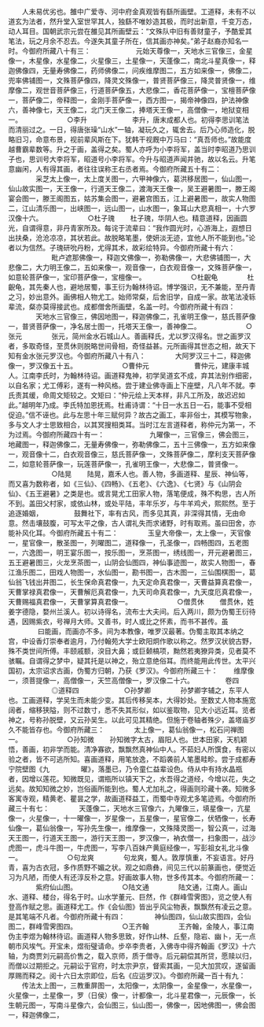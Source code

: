 <!-- { "loadSidebar": true } -->
　　人未易优劣也。雒中广爱寺、河中府金真观皆有繇所画壁。工道释，未有不以道玄为法者，然升堂入室世罕其人，独繇不唯妙造其极，而时出新意，千变万态，动人耳目。国朝武宗元尝在雒见其所画壁云：“文殊队中旧有善财童子，予酷爱其笔法，玩之月余不忍去。今遂失其童子所在，信其画亦神矣。”弟子赵裔亦知名一时。今御府所藏八十有三：
　　
　　　　元始天尊像一，天地水三官像三，金星像一，木星像，水星像二，火星像三，土星像一，天蓬像二，南北斗星真像一，释迦佛像四，无量寿佛像二，药师佛像二，问疾维摩图二，五方如来像一，佛像二，兜率佛铺图一，文殊菩萨像四，降灵文殊像一，普贤菩萨像三，降灵普贤像一，维摩像二，观世音菩萨像三，行道菩萨像五，大悲像二，香花菩萨像一，宝檀菩萨像一，菩萨像二，帝释图一，金刚手菩萨像一，西方图一，揭帝神像四，护法神像六，善神像七，天王像二，北门天王像二，捧塔天王像一，高僧像一，地狱变相一。
　　
　　　　○李升
　　
　　　　李升，唐末成都人也。初得李思训笔法而清丽过之。一日，得唐张璪“山水”一轴，凝玩久之，辄舍去。后乃心师造化，脱略旧习，命意布景，视前辈风斯在下。犹韩干视厩中万马曰：“真吾师也。”故能度越曹霸辈数等。升之于画，盖得之矣。蜀人亦呼为小李将军，盖当时李昭道乃思训子也，思训号大李将军，昭道号小李将军。今升与昭道声闻并驰，故以名云。升笔意幽闲，人有得其画，者往往误称王右丞者焉。今御府所藏五十有二：
　　　　采芝太上像一，太上度关图一，六甲神像六，葛洪移居图一，仙山图一，仙山故实图一，天王像一，行道天王像二，渡海天王像一，吴王避暑图一，滕王阁宴会图一，滕王阁图五，姑苏集会图一，避暑宫图五，江上避暑图一，故实人物图二，江山清乐图一，出峡图一，远山图一，山水图一，象耳山大悲真相一，十六罗汉像十六。
　　
　　　　○杜子瑰
　　杜子瑰，华阴人也。精意道释，因画圆光，自谓得意，非丹青家所及。每诧于流辈曰：“我作圆光时，心游海上，遐想日出扶桑，沧沧凉凉，其状若此。故脱略笔墨，使妍淡无迹，宜他人所不能到也。”论者以为信然。子瑰研吮丹粉，尤得其术，故彩绘特异。今御府所藏十有六：
　　
　　　　毗卢遮那佛像一，释迦文佛像一，弥勒佛像一，大悲佛铺图一，大悲像二，大力明王像二，五如来像一，观音像一，白衣观音像一，文殊菩萨像一，如意轮菩萨像一，宝印菩萨像一，宝檀像一。
　　
　　　　○杜齯龟
　　　　杜齯龟，其先秦人也，避地居蜀，事王衍为翰林待诏。博学强识，无不兼能，至丹青之习，妙出意外。画佛相人物尤工。始师常粲，后舍旧学，自成一家。故笔法凌轹辈流，粲亦莫得接武也。成都僧舍所画壁，名盖一时。今御府所藏十有四：
　　　　天地水三官像三，佛因地图一，释迦佛像二，孔雀明王像一，慈氏菩萨像一，普贤菩萨像一，净名居士图一，托塔天王像一，善神像二。
　　
　　　　○张元
　　　　张元，简州金水石城山人。善画释氏，尤以罗汉得名。世之画罗汉者，多取奇怪，至贯休则脱略世间骨相，奇怪益甚。元所画得其世态之相，故天下知有金水张元罗汉也。今御府所藏八十有八：
　　　　大阿罗汉三十二，释迦佛像一，罗汉像五十五。
　　
　　　　○曹仲元
　　
　　　　曹仲元，建康丰城人。江南李氏时，为翰林待诏。画道释鬼神，初学吴道玄不成，弃其法别作细密，以自名家；尤工傅彩，遂有一种风格。尝于建业佛寺画上下座壁，凡八年不就。李氏责其缓，命周文矩较之。文矩曰：“仲元绘上天本样，非凡工所及，故迟迟如此。”越明年乃成。李氏特加恩抚焉。杜甫诗谓：“十日一水五日一石，能事不受相促迫。”信不诬也。此与左思十年三赋何异？故古之画工，率非俗士，其模写物象，多与文人才士思致相合，以其冥搜相类耳。当时江左言道释者，称仲元为第一，不为过焉。今御府所藏四十有一：
　　
　　　　九曜像一，三官像三，佛会图三，地藏图一，释迦佛像二，无量寿佛像一，弥勒佛像二，五十三佛像一，五方如来像一，观音像十二，白衣观音像三，慈氏菩萨像一，文殊菩萨像二，摩利支天菩萨像二，如意轮菩萨像一，玩莲菩萨像一，孔雀明王像一，大悲像二，普贤像一。
　　
　　　　○陆晃
　　陆晃，嘉禾人也。善人物，多画道释、星辰、神仙等，而又喜为数称者，如《三仙》、《四畅》、《五老》、《六逸》、《七贤》与《山阴会仙》、《五王避暑》之类是也。或言晃尤工田家人物，落笔便成，殊不构思，古人所不到。盖田父村家，或依山林，或处平陆，丰年乐岁，与牛羊鸡犬，熙熙然。至于追逐婚姻，
　　
　　鼓舞社下，率有古风，而多见其真，非深得其情，无由命意。然击壤鼓腹，可写太平之像，古人谓礼失而求诸野，时有取焉。虽曰田舍，亦能补风化耳。今御府所藏五十有二：
　　　　玉皇大帝像一，太上像一，天官像一，星官像一，散圣图一，列曜图二，道释像一，孔圣像一，四畅图四，五老图一，六逸图一，明王宴乐图一，按乐图一，烹茶图一，绣线图一，开元避暑图三，五王避暑图三，火龙烹茶图一，山阴会仙图四，神仙事迹图一，故实人物图一，春江渔乐图二，田戏人物图一，水仙图一，勘书图一，古木图一，三仙围棋图一，葛仙翁飞钱出井图二，长生保命真君像一，九天定命真君像一，天曹益算真君像一，天曹掌禄真君像一，天曹解厄真君像一，九天司命真君像一，九天度厄真君像一，天曹赐福真君像一，天曹掌算真君像一。
　　
　　　　○僧贯休
　　僧贯休，姓姜字德隐，婺州兰溪人。初以诗得名，流布士大夫间。后入两川，颇为伪蜀王衍待遇，因赐紫衣，号禅月大师。又善书，时人或比之怀素，而书不甚传。虽
　　
　　曰能画，而画亦不多。间为本教像，唯罗汉最著。伪蜀主取其本纳之宫，中设香灯崇奉者逾月，乃付翰苑大学士欧阳炯作歌以称之。然罗汉状貌古野，殊不类世间所傅。丰颐戚额，湥目大鼻；或巨颡槁项，黝然若夷獠异类，见者莫不骇瞩。自谓得之梦中，疑其托是以神之，殆立意绝俗耳。而终能用此传世。太平兴国初，太宗诏求古画，伪蜀方归朝，乃获《罗汉》。今御府所藏三十：
　　维摩像一，须菩提像一，高僧像一，天竺高僧像一，罗汉像二十六。
　　
　　卷四
　　
　　　　◎道释四
　　
　　　　○孙梦卿
　　　　孙梦卿字辅之，东平人也。工画道释，学吴生而未能少变。其后传移吴本，大得妙处。至数丈人物本施宽阔者，缩移狭隘，则不过数寸，悉不失其形似，如以鉴取物，见大小远近耳。览者神之，号称孙脱壁，又云孙吴生。以此可见其精绝。但施于卷轴者殊少，盖塔庙岁久不能皆存也。今御府所藏三：
　　　　太上像一，葛仙翁像一，松石问禅图一。
　　
　　　　○孙知微
　　孙知微字太古，眉阳人也。世本田家，天机颖悟，善画，初非学而能。清净寡欲，飘飘然真神仙中人。不茹妇人所馔食，有密以验之者，皆不可逃所知。喜画道释，用笔放逸，不蹈袭前人笔墨畦畛。尝于成都寿宁院壁图《九
　　
　　曜》，落墨已，乃令童仁益辈设色。侍从中有持水晶瓶者，因增以莲花。知微既见，谓瓶所以镇天下之，水吾得之道经，今增以花，失之远矣。故知知微之妙，岂俗画所能到也。蜀人尤加礼之，得画则珍藏十袭。知微多客寓寺观，精黄老、瞿昙之学，故画道释益工，而蜀中寺观尤多笔迹焉。今御府所藏三十有七：
　　　　天蓬像二，天地水三官像六，九曜像三，填星像一，亢星像一，火星像一，十一曜像一，岁星像一，五星像一，星官像二，伏牺像一，长寿仙像一，葛仙翁像一，写孙先生像一，维摩像一，文殊降灵图一，智公真一，过海天王图一，行道天王图一，游行天王图一，罗汉像一，衲衣僧一，扫象图一，战沙虎图一，虎斗牛图一，牛虎图一，写李八百妹产黄庭经像一，写彭祖女礼北斗像一。
　　
　　　　○句龙爽
　　　　句龙爽，蜀人。敦厚慎重，不妄语言。好丹青，喜为古衣冠，多作质野不媚之状。观之如鼎彝，间见三代以前篆画也，便觉近习为凡陋，而使人有还淳反朴之意。好画故事人物，世多传其本。今御府所藏一：
　　　　紫府仙山图。
　　
　　　　○陆文通
　　　　陆文通，江南人。画山水、道释、楼台，得名于时。山水学董元、巨然，作《群峰雪霁图》，览之使人有登高作赋之思。画道释尤工。作《会仙图》皆出乎风尘物表，飘飘然有凌云之意。是其笔端不凡者。今御府所藏十有四：
　　　　神仙图四，仙山故实图四，会仙图二，群峰雪霁图四。
　　
　　　　○王齐翰
　　　　王齐翰，金陵人，事江南伪主李煜为翰林待诏。画道释人物多思致，好作山林、丘壑，隐岩、幽卜，无一点朝市风埃气。开宝未，煜衔璧请命。步卒李贵者，入佛寺中得齐翰画《罗汉》十六轴，为商贾刘元嗣高价售之，载入京师，质于僧寺。后元嗣偿其所贷，愿赎以归，而僧以过期拒之。元嗣讼于官府，时太宗尹京，督索其画，一见大加赏叹，遂留画厚赐而释之。阅十六日太宗即位，后名《应运罗汉》。今御府所藏一百十有九：
　　传法太上图一，三教重屏图一，太阳像一，太阴像一，金星像一，水星像一，火星像一，土星像一，罗（日侯）像一，计都像一，北斗星君像一，元辰像一，长生朝元图一，写南斗星像六，会仙图三，仙山图一，佛像一，因地佛图一，佛会图一，释迦佛像二，
　　
